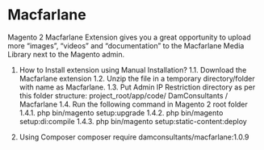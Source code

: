 # Macfarlane
Magento 2 Macfarlane Extension gives you a great opportunity to upload more “images”, “videos” and “documentation” to the Macfarlane Media Library next to the Magento admin.

1) How to Install extension using Manual Installation?
  1.1. Download the Macfarlane extension
  1.2. Unzip the file in a temporary directory/folder with name as Macfarlane.
  1.3. Put Admin IP Restriction directory as per this folder structure: project_root/app/code/ DamConsultants / Macfarlane
  1.4. Run the following command in Magento 2 root folder
    1.4.1. php bin/magento setup:upgrade
    1.4.2. php bin/magento setup:di:compile
    1.4.3. php bin/magento setup:static-content:deploy
    
2) Using Composer
      composer require damconsultants/macfarlane:1.0.9